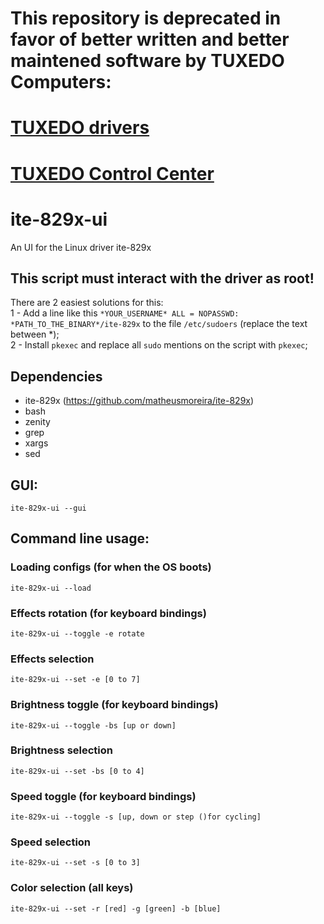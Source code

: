 # This repository is **deprecated** in favor of better written and better maintened software by **TUXEDO Computers**:
# [TUXEDO drivers](https://gitlab.com/tuxedocomputers/development/packages/tuxedo-drivers)
# [TUXEDO Control Center](https://github.com/tuxedocomputers/tuxedo-control-center)



# ite-829x-ui
An UI for the Linux driver ite-829x

## This script must interact with the driver as root!
There are 2 easiest solutions for this:  
1 - Add a line like this `*YOUR_USERNAME* ALL = NOPASSWD: *PATH_TO_THE_BINARY*/ite-829x` to the file `/etc/sudoers` (replace the text between *);  
2 - Install `pkexec` and replace all `sudo` mentions on the script with `pkexec`;  

## Dependencies
- ite-829x (https://github.com/matheusmoreira/ite-829x)
- bash
- zenity
- grep
- xargs
- sed

## GUI:
```
ite-829x-ui --gui
```

## Command line usage:
### Loading configs (for when the OS boots)
```
ite-829x-ui --load
```

### Effects rotation (for keyboard bindings)
```
ite-829x-ui --toggle -e rotate
```

### Effects selection
```
ite-829x-ui --set -e [0 to 7]
```

### Brightness toggle (for keyboard bindings)
```
ite-829x-ui --toggle -bs [up or down]
```

### Brightness selection
```
ite-829x-ui --set -bs [0 to 4]
```

### Speed toggle (for keyboard bindings)
```
ite-829x-ui --toggle -s [up, down or step ()for cycling]
```

### Speed selection
```
ite-829x-ui --set -s [0 to 3]
```

### Color selection (all keys)
```
ite-829x-ui --set -r [red] -g [green] -b [blue]
```
